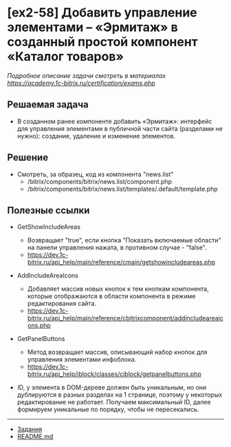 # [ex2-58] Добавить управление элементами – «Эрмитаж» в созданный простой компонент «Каталог товаров»

*Подробное описание задачи смотреть в материалах https://academy.1c-bitrix.ru/certification/exams.php*

## Решаемая задача

* В созданном ранее компоненте добавить «Эрмитаж»: интерфейс для управления элементами в публичной части сайта (разделами не нужно): создание, удаление и изменение элементов.

## Решение

* Смотреть, за образец, код из компонента "news.list"
    * /bitrix/components/bitrix/news.list/component.php
    * /bitrix/components/bitrix/news.list/templates/.default/template.php

## Полезные ссылки

* GetShowIncludeAreas
    * Возвращает "true", если кнопка "Показать включаемые области" на панели управления нажата, в противном случае - "false".
    * https://dev.1c-bitrix.ru/api_help/main/reference/cmain/getshowincludeareas.php

* AddIncludeAreaIcons
    * Добавляет массив новых кнопок к тем кнопкам компонента, которые отображаются в области компонента в режиме редактирования сайта.
    * https://dev.1c-bitrix.ru/api_help/main/reference/cbitrixcomponent/addincludeareaicons.php
    
* GetPanelButtons
    * Метод возвращает массив, описывающий набор кнопок для управления элементами инфоблока.
    * https://dev.1c-bitrix.ru/api_help/iblock/classes/ciblock/getpanelbuttons.php

* ID, у элемента в DOM-дереве должен быть уникальным, но они дублируются в разных разделах на 1 странице, поэтому у некоторых редактирование не работает. Получаем максимальный ID, далее формируем уникальные по порядку, чтобы не пересекались.

____
* [Задания](tasks.md)
* [README.md](../../README.md)